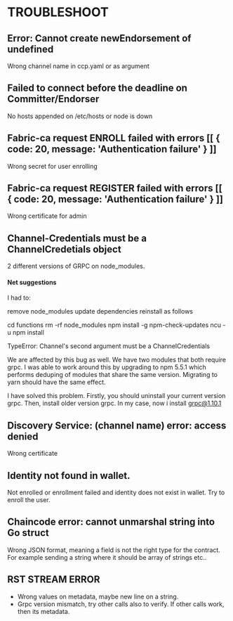 # TROUBLESHOOT

## Error: Cannot create newEndorsement of undefined

Wrong channel name in ccp.yaml or as argument

## Failed to connect before the deadline on Committer/Endorser

No hosts appended on /etc/hosts or node is down

## Fabric-ca request ENROLL failed with errors [[ { code: 20, message: 'Authentication failure' } ]]

Wrong secret for user enrolling

## Fabric-ca request REGISTER failed with errors [[ { code: 20, message: 'Authentication failure' } ]]

Wrong certificate for admin

## Channel-Credentials must be a ChannelCredetials object

2 different versions of GRPC on node_modules. 


#### Net suggestions
I had to:

remove node_modules
update dependencies
reinstall
as follows

cd functions
rm -rf node_modules
npm install -g npm-check-updates
ncu -u
npm install

TypeError: Channel's second argument must be a ChannelCredentials

We are affected by this bug as well. We have two modules that both require grpc. I was able to work around this by upgrading to npm 5.5.1 which performs deduping of modules that share the same version. Migrating to yarn should have the same effect.

I have solved this problem. Firstly, you should uninstall your current version grpc. Then, install older version grpc. In my case, now i install grpc@1.10.1



## Discovery Service: (channel name) error: access denied

Wrong certificate

## Identity not found in wallet.

Not enrolled or enrollment failed and identity does not exist in wallet. Try to enroll the user.

## Chaincode error: cannot unmarshal string into Go struct

Wrong JSON format, meaning a field is not the right type for the contract. For example sending a string where it should be array of strings etc..

## RST STREAM ERROR

* Wrong values on metadata, maybe new line on a string.
* Grpc version mismatch, try other calls also to verify. If other calls work, then its metadata.

